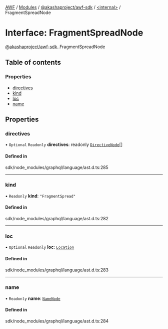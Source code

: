 [AWF](../README.md) / [Modules](../modules.md) / [@akashaproject/awf-sdk](../modules/akashaproject_awf_sdk.md) / [<internal\>](../modules/akashaproject_awf_sdk._internal_.md) / FragmentSpreadNode

# Interface: FragmentSpreadNode

[@akashaproject/awf-sdk](../modules/akashaproject_awf_sdk.md).[<internal>](../modules/akashaproject_awf_sdk._internal_.md).FragmentSpreadNode

## Table of contents

### Properties

- [directives](akashaproject_awf_sdk._internal_.FragmentSpreadNode.md#directives)
- [kind](akashaproject_awf_sdk._internal_.FragmentSpreadNode.md#kind)
- [loc](akashaproject_awf_sdk._internal_.FragmentSpreadNode.md#loc)
- [name](akashaproject_awf_sdk._internal_.FragmentSpreadNode.md#name)

## Properties

### directives

• `Optional` `Readonly` **directives**: readonly [`DirectiveNode`](akashaproject_awf_sdk._internal_.DirectiveNode.md)[]

#### Defined in

sdk/node_modules/graphql/language/ast.d.ts:285

___

### kind

• `Readonly` **kind**: ``"FragmentSpread"``

#### Defined in

sdk/node_modules/graphql/language/ast.d.ts:282

___

### loc

• `Optional` `Readonly` **loc**: [`Location`](../classes/akashaproject_awf_sdk._internal_.Location.md)

#### Defined in

sdk/node_modules/graphql/language/ast.d.ts:283

___

### name

• `Readonly` **name**: [`NameNode`](akashaproject_awf_sdk._internal_.NameNode.md)

#### Defined in

sdk/node_modules/graphql/language/ast.d.ts:284
